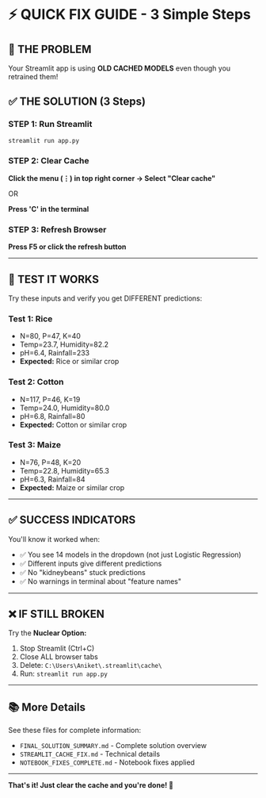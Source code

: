 # ⚡ QUICK FIX GUIDE - 3 Simple Steps

## 🎯 THE PROBLEM
Your Streamlit app is using **OLD CACHED MODELS** even though you retrained them!

## ✅ THE SOLUTION (3 Steps)

### STEP 1: Run Streamlit
```bash
streamlit run app.py
```

### STEP 2: Clear Cache
**Click the menu (⋮) in top right corner → Select "Clear cache"**

OR

**Press 'C' in the terminal**

### STEP 3: Refresh Browser
**Press F5 or click the refresh button**

---

## 🧪 TEST IT WORKS

Try these inputs and verify you get DIFFERENT predictions:

### Test 1: Rice
- N=80, P=47, K=40
- Temp=23.7, Humidity=82.2
- pH=6.4, Rainfall=233
- **Expected:** Rice or similar crop

### Test 2: Cotton  
- N=117, P=46, K=19
- Temp=24.0, Humidity=80.0
- pH=6.8, Rainfall=80
- **Expected:** Cotton or similar crop

### Test 3: Maize
- N=76, P=48, K=20
- Temp=22.8, Humidity=65.3
- pH=6.3, Rainfall=84
- **Expected:** Maize or similar crop

---

## ✅ SUCCESS INDICATORS

You'll know it worked when:
- ✅ You see 14 models in the dropdown (not just Logistic Regression)
- ✅ Different inputs give different predictions
- ✅ No "kidneybeans" stuck predictions
- ✅ No warnings in terminal about "feature names"

---

## ❌ IF STILL BROKEN

Try the **Nuclear Option:**

1. Stop Streamlit (Ctrl+C)
2. Close ALL browser tabs
3. Delete: `C:\Users\Aniket\.streamlit\cache\`
4. Run: `streamlit run app.py`

---

## 📚 More Details

See these files for complete information:
- `FINAL_SOLUTION_SUMMARY.md` - Complete solution overview
- `STREAMLIT_CACHE_FIX.md` - Technical details
- `NOTEBOOK_FIXES_COMPLETE.md` - Notebook fixes applied

---

**That's it! Just clear the cache and you're done! 🎉**

